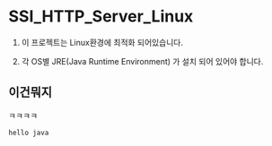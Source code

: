 # SSI_HTTP_Server_Linux

1. 이 프로젝트는 Linux환경에 최적화 되어있습니다.

2. 각 OS별 JRE(Java Runtime Environment) 가 설치 되어 있어야 합니다.

## 이건뭐지
ㅋㅋㅋㅋ

``` java
hello java
```

